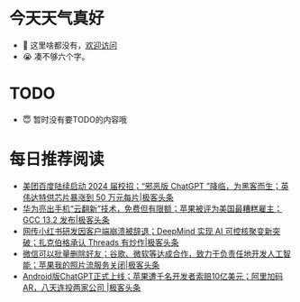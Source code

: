 # 今天天气真好
- 👋 这里啥都没有，[欢迎访问](https://zhangfeng-ola.github.io/)
- 😭 凑不够六个字。
<!---
- 👀 I’m interested in ...
- 🌱 I’m currently learning ...
- 💞️ I’m looking to collaborate on ...
- 📫 How to reach me ...
- 😇 I'm doing something ...

--->

# TODO 
- 😇 暂时没有要TODO的内容哦

<!---
zhangfeng-ola/zhangfeng-ola is a ✨ special ✨ repository because its `README.md` (this file) appears on your GitHub profile.
You can click the Preview link to take a look at your changes.
--->

# 每日推荐阅读
<!-- BLOG-POST-LIST:START -->
- [美团百度陆续启动 2024 届校招；“邪恶版 ChatGPT ”降临，为黑客而生；英伟达特供芯片暴涨到 50 万元每片|极客头条](https://blog.csdn.net/weixin_39786569/article/details/132035320)
- [华为亮出手机“云翻新”技术，免费但有限额；苹果被评为美国最糟糕雇主；GCC 13.2 发布|极客头条](https://blog.csdn.net/weixin_39786569/article/details/132015741)
- [网传小红书研发因客户端崩溃被辞退；DeepMind 实现 AI 可控核聚变新突破；扎克伯格承认 Threads 有炒作|极客头条](https://blog.csdn.net/weixin_39786569/article/details/131973367)
- [微信可以批量删除好友；谷歌、微软等达成合作，致力于负责任地开发人工智能；​苹果我的照片流服务关闭|极客头条](https://blog.csdn.net/weixin_39786569/article/details/131952794)
- [Android版ChatGPT正式上线；苹果遭千名开发者索赔10亿美元；阿里加码AR，八天连投两家公司 |极客头条](https://blog.csdn.net/weixin_39786569/article/details/131931906)
<!-- BLOG-POST-LIST:END -->
